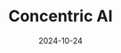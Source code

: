---  
layout: startup_page  
title: "Concentric AI"  
id: "concentric.ai"  
permalink: "/concentricaiconcentric.ai10242024/"  
website: "https://www.concentric.ai/"  
funding_round: "Series B"  
funding_amount: "$45M"  
investors: "Top Tier Capital Partners, HarbourVest, CyberFuture, Ballistic Ventures, Citi Ventures, Engineering Capital, Clear Ventures"  
about: "Concentric AI provides an enterprise data management tool that catalogs a company's critical data, flags data at risk of compromise, and offers recommendations for improved security and compliance. It uses AI to analyze data across various sources, including databases, applications, and even generative AI chatbots, offering data lineage tracing and anomaly detection. The platform helps organizations operationalize data security and prevent data loss."  
markets: "Data Security, Cybersecurity, AI"  
hq: "San Mateo, California, United States"  
founded_year: "2018"  
linkedin: "https://www.linkedin.com/company/concentricinc"  
twitter: "https://twitter.com/IncConcentric"  
instagram: ""  
facebook: ""  
crunchbase: "https://www.crunchbase.com/organization/concentric-inc"  
pitchbook: "https://pitchbook.com/profiles/company/268819-21"  

date_display: "24-Oct-2024"  
date: "2024-10-24"

# SEO Optimization  
meta_title: "Concentric AI - Series B Funding ($45M)"  
meta_description: "Concentric AI, Concentric AI provides an enterprise data management tool that catalogs a company's critical data, flags data at risk of compromise, and offers recomm..."  
meta_keywords: "Concentric AI, Data Security, Cybersecurity, AI, Series B funding"  
canonical_url: "https://startup.projectstartups.com/concentricaiconcentric.ai10242024/"  
---